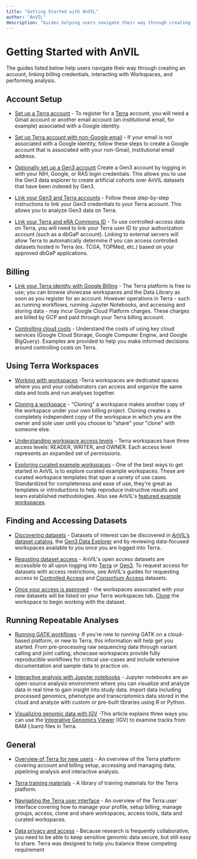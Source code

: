 ```yaml
---
title: "Getting Started with AnVIL"
author: "AnVIL"
description: "Guides helping users navigate their way through creating an account, linking billing credentials, interacting with Workspaces, and performing analysis."
---
```


# Getting Started with AnVIL

<hero small>The guides listed below help users navigate their way through creating an account, linking billing credentials, interacting with Workspaces, and performing analysis.</hero>

## Account Setup

- [Set up a Terra account](https://support.terra.bio/hc/en-us/articles/360028235911-How-to-register-for-a-Terra-account) - To register for a [Terra](https://anvil.terra.bio/#workspaces) account, you will need a Gmail account or another email account (an institutional email, for example) associated with a Google identity.

- [Set up Terra account with non-Google email](https://support.terra.bio/hc/en-us/articles/360029186611-Setting-up-a-Google-account-with-a-non-Google-email) - If your email is not associated with a Google identity, follow these steps to create a Google account that is associated with your non-Gmail, institutional email address.

- [Optionally set up a Gen3 account](https://gen3.theanvil.io/login) Create a Gen3 account by logging in with your NIH, Google, or RAS login credentials. This allows you to use the Gen3 data explorer to create artificial cohorts over AnVIL datasets that have been indexed by Gen3.

- [Link your Gen3 and Terra accounts](https://support.terra.bio/hc/en-us/articles/360050390451) - Follow these step-by-step instructions to link your Gen3 credentials to your Terra account. This allows you to analyze Gen3 data on Terra.

- [Link your Terra and eRA Commons ID](https://support.terra.bio/hc/en-us/articles/360038086332-Linking-Terra-to-External-Servers) - To use controlled-access data on Terra, you will need to link your Terra user ID to your authorization account (such as a dbGaP account). Linking to external servers will allow Terra to automatically determine if you can access controlled datasets hosted in Terra (ex. TCGA, TOPMed, etc.) based on your approved dbGaP applications. 

## Billing

- [Link your Terra identity with Google Billing](https://support.terra.bio/hc/en-us/articles/360026182251-How-to-set-up-billing-projects-and-Google-Billing-Accounts) - The Terra platform is free to use; you can browse showcase workspaces and the Data Library as soon as you register for an account. However operations in Terra - such as running workflows, running Jupyter Notebooks, and accessing and storing data - may incur Google Cloud Platform charges. These charges are billed by GCP and paid through your Terra billing account.

- [Controlling cloud costs](https://support.terra.bio/hc/en-us/sections/360006459511-Controlling-Cloud-costs) - Understand the costs of using key cloud services (Google Cloud Storage, Google Computer Engine, and Google BigQuery). Examples are provided to help you make informed decisions around controlling costs on Terra.


## Using Terra Workspaces

- [Working with workspaces](https://support.terra.bio/hc/en-us/articles/360024743371-Working-with-workspaces) -Terra workspaces  are dedicated spaces where you and your collaborators can access and organize the same data and tools and run analyses together.

- [Cloning a workspace](https://support.terra.bio/hc/en-us/articles/360026130851-How-to-clone-a-workspace) - "Cloning" a workspace makes another copy of the workspace under your own billing project. Cloning creates a completely independent copy of the workspace in which you are the owner and sole user until you choose to "share" your "clone" with someone else.


- [Understanding workspace access levels](https://support.terra.bio/hc/en-us/articles/360025851892-Reader-writer-or-owner-Workspace-access-controls-explained) - Terra workspaces have three access levels: READER, WRITER, and OWNER. Each access level represents an expanded set of permissions.

- [Exploring curated example workspaces](https://support.terra.bio/hc/en-us/articles/360028967111-Start-with-curated-sample-workspaces-for-a-variety-of-use-cases) - One of the best ways to get started in AnVIL is to explore curated example workspaces. These are curated workspace templates that span a variety of use cases.  Standardized for completeness and ease of use, they're great as templates or introductions to help reproduce instructive results and learn established methodologies. Also see AnVIL's [featured example workspaces](/learn/getting-started/using-example-workspaces).

## Finding and Accessing Datasets
- [Discovering datasets](/data) - Datasets of interest can be discovered in [AnVIL’s dataset catalog](/data), the [Gen3 Data Explorer](https://gen3.theanvil.io/) and by reviewing data-focused workspaces available to you once you are logged into Terra.

- [Requsting dataset access](/learn/accessing-data/requesting-data-access) - AnVIL's open access datasets are accessible to all upon logging into [Terra](https://anvil.terra.bio/#workspaces)  or [Gen3](https://gen3.theanvil.io). To request access for datasets with access restrictions, see AnVIL's guides for requesting access to [Controlled Access](#accessing-controlled-access-data) and [Consortium Access](#accessing-consortium-access-data) datasets. 

- [Once your access is approved](/learn/accessing-data/requesting-data-access#once-your-access-is-granted) - the workspaces associated with your new datasets will be listed on your Terra workspaces tab.  [Clone](https://support.terra.bio/hc/en-us/articles/360026130851-How-to-clone-a-workspace) the workspace to begin working with the dataset.

## Running Repeatable Analyses

- [Running GATK workflows](https://support.terra.bio/hc/en-us/articles/360029034232-Getting-started-with-GATK-workflows-in-the-cloud-FAQs) - If you're new to running GATK on a cloud-based platform, or new to Terra, this information will help get you started. From pre-processing raw sequencing data through variant calling and joint calling, showcase workspaces provide fully reproducible workflows for  critical use-cases and include extensive documentation and sample data to practice on.

- [Interactive analysis with Jupyter notebooks](https://support.terra.bio/hc/en-us/articles/360024898671-Interactive-analysis-with-Jupyter-notebooks) - Jupyter notebooks are an open-source analysis environment where you can visualize and analyze  data in real time to gain insight into study data. Import data including processed genomics, phenotype and transcriptomics data stored in the cloud and analyze with custom or pre-built libraries using R or Python.

- [Visualizing genomic data with IGV](https://support.terra.bio/hc/en-us/articles/360029654831-Viewing-IGV-tracks-of-BAM-files-in-your-workspace-data) -This article explains three ways you can use the [Integrative Genomics Viewer](https://software.broadinstitute.org/software/igv/) (IGV) to examine tracks from BAM (.bam) files in Terra.

## General

- [Overview of Terra for new users](https://support.terra.bio/hc/en-us/sections/360006866192-New-users-overview) - An overview of the Terra platform covering account and billing setup, accessing and managing data, pipelining analysis and interactive analysis.

- [Terra training materials](https://support.terra.bio/) - A library of training materials for the Terra platform.

- [Navigating the Terra user interface](https://support.terra.bio/hc/en-us/articles/360022704371-Navigating-in-Terra) - An overview of the Terra user interface covering how to manage your profile, setup billing, manage groups, access, clone and share workspaces, access tools, data and curated workspaces.

- [Data privacy and access](https://support.terra.bio/hc/en-us/articles/360026775691-Managing-data-privacy-and-access-with-Authorization-Domains) - Because research is frequently collaborative, you need to be able to keep sensitive genomic data secure, but still easy to share. Terra was designed to help you balance these competing requirement

